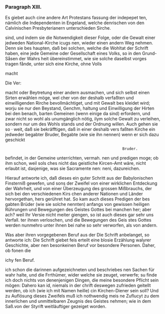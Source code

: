 

<!-- Seite 412 -->
### Paragraph  XIII. ###

Es giebet auch cine andere Art Protestans fassung der indepepet ten, nämlich die Independenten in Engeland, welche denrischen von den Calvinischen Presbyterianern unterschieden Sirche.

sind, und indem sie die Notwendigkeit dieser Folge, oder die Gewalt einer jedweden National-Kirche icugs nen, wieder einen andern Weg nehmen. Denn sie bes haupten, daß bei solchen, welche die Wohltat der Schrift haben, eine jede Gemeine oder Gesellschaft eines Volks, so in den Grund-Såsen der Wahrs heit übereinstimmet, wie sie solche daselbst vorges tragen fånde, unter sich eine Kirche, ohne Volls

macht

Die Ver:
<!-- Seite 413 -->
 
macht oder Beytretung einer andern ausmachen, 
und sich selbst einen Sirten erwählen möge, wel 
cher von der deshalb verfaßten und einwilligenden 
Rirche bevollmächtiget, und mit Gewalt bes 
kleidet wird; worju sie nur den Beystand, Genchm, 
haltung und Einwilligung der Hirten bei den benach, 
barten Gemeinen (wenn einige da sind) erfordern, 
und zwar nicht so wohl als unumgänglich nötig, ilym 
solche Gewalt zu verleihen, sondern nur um des Wohls 
stands und der Ordnung willen. Auch gehen sie so · 
weit, daß sie bekräfftigen, daß in einer deshalb vers 
faßten Kirche ein jedweder begabter Bruder, Begabte 
(wie sie ihn nennen) wenn er sich dazu geschickt 

                                                         Bruder. 
befindet, in der Gemeine unterrichten, vermah. 
nen und predigen moge; ob ihm schon, weil sols 
ches nicht das geistliche Kircen-Amt wäre, nicht 
erlaubt ist, dasjenige, was sie Sacramente nen: 
neni, dazureichen. 

Hierauf antworte ich, daß dieses ein guter Schritt aus der Babylonischen Finsterniß gewefen, und sons der Zweifel von einer wirklichen Entdeckung der Wahrheit, und von einer Überzeugung des grossen Mißbrauchs, der sich bei den verschiedenen Kirs chen anderer Nationen und Länder hervorgethan, hers gerühret hat. So kam auch dieses Predigen der bes gabten Brüder (wie sie solche nennten) anfangs von gewissen heiligen Rührungen und Bewegungen des Geistes Gottes bei manchen her; aber ach? weil Ihr Versie nicht meiter giengen, so ist auch dieses gar sehr uns Verfall. ter ihnen verloschen, und die Bewegungen des Geis stes Gottes werden nunmehro unter ihnen bei nahe so sehr verworfen, als von andern.

Was aber ihren vorgegebenen Beruf aus der Die Schrift anbelanget, so antworte ich: Die Schrift giebet feis erteilt eine blosie Erzählung walyrer Geschichte, aber nen besonkeinen Beruf vor besondere Personen. Daher, ob fonen die

ichy fen Beruf.



<!-- Seite 414 -->

ich schon die darinnen aufgezeichneten und beschriebes nen Sachen für wahr halte, und die Frrthümer, wider welche sie zeuget, verwerfe; su finde ich doch nichts von denenjenigen Dingen, die meine besondere Pflicht sein mögen: Dahero kan id, niemals in der chrift deswegen zufrieden geitellt werden, ob ich (wie ich mit Namen heille) cin Kirchen-Diener sein soll? Und zu Auflösung dieses Zweifels muß ich nothwendig meis ne Zuflucyt zu dem innerlichen und unmittelbaren Zeugnis des Geistes nehmen; wie in dem Saß.von der Styrift weitläuftiger gezeiget worden.

